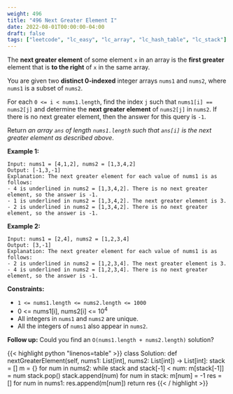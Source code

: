 ```yaml
---
weight: 496
title: "496 Next Greater Element I"
date: 2022-08-01T00:00:00-04:00
draft: false
tags: ["leetcode", "lc_easy", "lc_array", "lc_hash_table", "lc_stack"]
---
```


The **next greater element** of some element `x` in an array is the **first greater** element that is **to the right** of `x` in the same array.

You are given two **distinct 0-indexed** integer arrays `nums1` and `nums2`, where `nums1` is a subset of `nums2`.

For each `0 <= i < nums1.length`, find the index `j` such that `nums1[i] == nums2[j]` and determine the **next greater element** of `nums2[j]` in `nums2`. If there is no next greater element, then the answer for this query is `-1`.

Return _an array `ans` of length `nums1.length` such that `ans[i]` is the next greater element as described above_.

**Example 1:**
```
Input: nums1 = [4,1,2], nums2 = [1,3,4,2]
Output: [-1,3,-1]
Explanation: The next greater element for each value of nums1 is as follows:
- 4 is underlined in nums2 = [1,3,4,2]. There is no next greater element, so the answer is -1.
- 1 is underlined in nums2 = [1,3,4,2]. The next greater element is 3.
- 2 is underlined in nums2 = [1,3,4,2]. There is no next greater element, so the answer is -1.
```
**Example 2:**
```
Input: nums1 = [2,4], nums2 = [1,2,3,4]
Output: [3,-1]
Explanation: The next greater element for each value of nums1 is as follows:
- 2 is underlined in nums2 = [1,2,3,4]. The next greater element is 3.
- 4 is underlined in nums2 = [1,2,3,4]. There is no next greater element, so the answer is -1.
```

**Constraints:**
- `1 <= nums1.length <= nums2.length <= 1000`
- 0 <= nums1[i], nums2[i] <= 10<sup>4</sup>
- All integers in `nums1` and `nums2` are unique.
- All the integers of `nums1` also appear in `nums2`.

**Follow up:** Could you find an `O(nums1.length + nums2.length)` solution?

<div class="tabs"></div>
<div class="tab-content">
<div id="python" class="lang">
{{< highlight python "linenos=table" >}}
class Solution:
    def nextGreaterElement(self, nums1: List[int], nums2: List[int]) -> List[int]:
        stack = []
        m = {}
        for num in nums2:
            while stack and stack[-1] < num:
                m[stack[-1]] = num
                stack.pop()
            stack.append(num)
        for num in stack:
            m[num] = -1
        res = []
        for num in nums1:
            res.append(m[num])
        return res
{{< / highlight >}}
</div>
</div>
